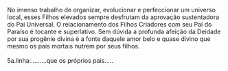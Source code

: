 ﻿No imenso trabalho de organizar, evolucionar e perfeccionar um universo local, esses Filhos elevados sempre desfrutam da aprovação sustentadora do Pai Universal. O relacionamento dos Filhos Criadores com seu Pai do Paraíso é tocante e superlativo. Sem dúvida a profunda afeição da Deidade por sua progênie divina é a fonte daquele amor belo e quase divino que mesmo os pais mortais nutrem por seus filhos.<BR><BR>5a.linha:.........que os próprios pais.....